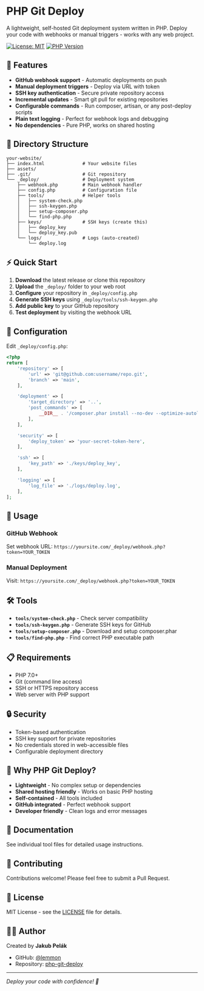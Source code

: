 # PHP Git Deploy

A lightweight, self-hosted Git deployment system written in PHP. Deploy your code with webhooks or manual triggers - works with any web project.

[![License: MIT](https://img.shields.io/badge/License-MIT-yellow.svg)](https://opensource.org/licenses/MIT)
[![PHP Version](https://img.shields.io/badge/PHP-7.0%2B-blue.svg)](https://php.net)

## 🚀 Features

- **GitHub webhook support** - Automatic deployments on push
- **Manual deployment triggers** - Deploy via URL with token
- **SSH key authentication** - Secure private repository access
- **Incremental updates** - Smart git pull for existing repositories
- **Configurable commands** - Run composer, artisan, or any post-deploy scripts
- **Plain text logging** - Perfect for webhook logs and debugging
- **No dependencies** - Pure PHP, works on shared hosting

## 📁 Directory Structure

```
your-website/
├── index.html              # Your website files
├── assets/
├── .git/                   # Git repository
└── _deploy/                # Deployment system
    ├── webhook.php         # Main webhook handler
    ├── config.php          # Configuration file
    ├── tools/              # Helper tools
    │   ├── system-check.php
    │   ├── ssh-keygen.php
    │   ├── setup-composer.php
    │   └── find-php.php
    ├── keys/               # SSH keys (create this)
    │   ├── deploy_key
    │   └── deploy_key.pub
    └── logs/               # Logs (auto-created)
        └── deploy.log
```

## ⚡ Quick Start

1. **Download** the latest release or clone this repository
2. **Upload** the `_deploy/` folder to your web root
3. **Configure** your repository in `_deploy/config.php`
4. **Generate SSH keys** using `_deploy/tools/ssh-keygen.php`
5. **Add public key** to your GitHub repository
6. **Test deployment** by visiting the webhook URL

## 🔧 Configuration

Edit `_deploy/config.php`:

```php
<?php
return [
    'repository' => [
        'url' => 'git@github.com:username/repo.git',
        'branch' => 'main',
    ],

    'deployment' => [
        'target_directory' => '..',
        'post_commands' => [
            __DIR__ . '/composer.phar install --no-dev --optimize-autoloader --no-interaction',
        ],
    ],

    'security' => [
        'deploy_token' => 'your-secret-token-here',
    ],

    'ssh' => [
        'key_path' => './keys/deploy_key',
    ],

    'logging' => [
        'log_file' => './logs/deploy.log',
    ],
];
```

## 🔗 Usage

### GitHub Webhook
Set webhook URL: `https://yoursite.com/_deploy/webhook.php?token=YOUR_TOKEN`

### Manual Deployment
Visit: `https://yoursite.com/_deploy/webhook.php?token=YOUR_TOKEN`

## 🛠️ Tools

- **`tools/system-check.php`** - Check server compatibility
- **`tools/ssh-keygen.php`** - Generate SSH keys for GitHub
- **`tools/setup-composer.php`** - Download and setup composer.phar
- **`tools/find-php.php`** - Find correct PHP executable path

## 📋 Requirements

- PHP 7.0+
- Git (command line access)
- SSH or HTTPS repository access
- Web server with PHP support

## 🔒 Security

- Token-based authentication
- SSH key support for private repositories
- No credentials stored in web-accessible files
- Configurable deployment directory

## 🌟 Why PHP Git Deploy?

- **Lightweight** - No complex setup or dependencies
- **Shared hosting friendly** - Works on basic PHP hosting
- **Self-contained** - All tools included
- **GitHub integrated** - Perfect webhook support
- **Developer friendly** - Clean logs and error messages

## 📖 Documentation

See individual tool files for detailed usage instructions.

## 🤝 Contributing

Contributions welcome! Please feel free to submit a Pull Request.

## 📄 License

MIT License - see the [LICENSE](LICENSE) file for details.

## 👨‍💻 Author

Created by **Jakub Pelák**

- GitHub: [@lemmon](https://github.com/lemmon)
- Repository: [php-git-deploy](https://github.com/lemmon/php-git-deploy)

---

*Deploy your code with confidence! 🚀*
